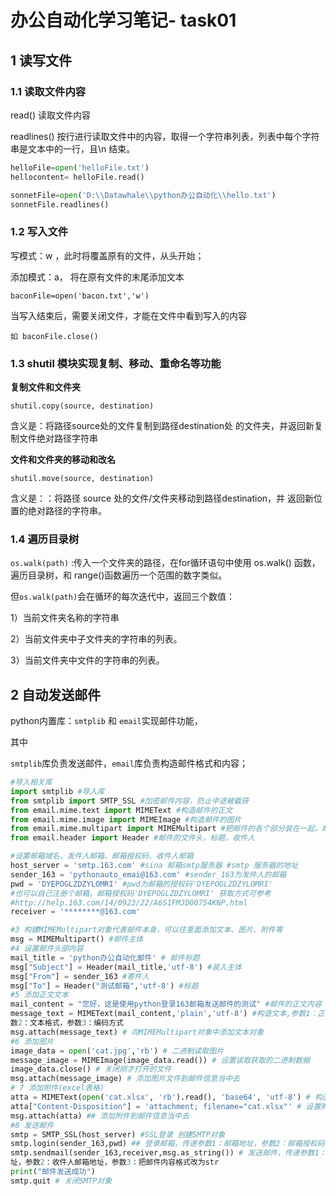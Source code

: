 # 办公自动化学习笔记- task01

## 1 读写文件

### 1.1 读取文件内容

read() 读取文件内容

readlines() 按行进行读取文件中的内容，取得一个字符串列表，列表中每个字符串是文本中的一行，且\n 结束。

```python
helloFile=open('helloFile.txt')
hellocontent= helloFile.read()

sonnetFile=open('D:\\Datawhale\\python办公自动化\\hello.txt')
sonnetFile.readlines()
```

### 1.2 写入文件

写模式：w ，此时将覆盖原有的文件，从头开始；

添加模式：a， 将在原有文件的末尾添加文本

`baconFile=open('bacon.txt','w')`

当写入结束后，需要关闭文件，才能在文件中看到写入的内容

`如 baconFile.close()`

### 1.3 shutil 模块实现复制、移动、重命名等功能

**复制文件和文件夹**

`shutil.copy(source, destination) `

含义是：将路径source处的文件复制到路径destination处 的文件夹，并返回新复制文件绝对路径字符串

**文件和文件夹的移动和改名**

`shutil.move(source, destination) `

含义是：：将路径 source 处的文件/文件夹移动到路径destination，并 返回新位置的绝对路径的字符串。

### 1.4 遍历目录树

`os.walk(path)` :传入一个文件夹的路径，在for循环语句中使用 os.walk() 函数，遍历目录树，和 range()函数遍历一个范围的数字类似。

但`os.walk(path)`会在循环的每次迭代中，返回三个数值：

 1）当前文件夹名称的字符串

 2）当前文件夹中子文件夹的字符串的列表。

 3）当前文件夹中文件的字符串的列表。



## 2 自动发送邮件

python内置库：`smtplib` 和 `email`实现邮件功能，

其中

`smtplib`库负责发送邮件，`email`库负责构造邮件格式和内容；

``````python
#导入相关库
import smtplib #导入库
from smtplib import SMTP_SSL #加密邮件内容，防止中途被截获
from email.mime.text import MIMEText #构造邮件的正文
from email.mime.image import MIMEImage #构造邮件的图片
from email.mime.multipart import MIMEMultipart #把邮件的各个部分装在一起，邮件的主体
from email.header import Header #邮件的文件头，标题，收件人

#设置邮箱域名、发件人邮箱、邮箱授权码、收件人邮箱
host_server = 'smtp.163.com' #sina 邮箱smtp服务器 #smtp 服务器的地址
sender_163 = 'pythonauto_emai@163.com' #sender_163为发件人的邮箱
pwd = 'DYEPOGLZDZYLOMRI' #pwd为邮箱的授权码'DYEPOGLZDZYLOMRI'
#也可以自己注册个邮箱，邮箱授权码'DYEPOGLZDZYLOMRI' 获取方式可参考
#http://help.163.com/14/0923/22/A6S1FMJD00754KNP.html
receiver = '********@163.com'

#3 构建MIMEMultipart对象代表邮件本身，可以往里面添加文本、图片、附件等
msg = MIMEMultipart() #邮件主体
#4 设置邮件头部内容
mail_title = 'python办公自动化邮件' # 邮件标题
msg["Subject"] = Header(mail_title,'utf-8') #装入主体
msg["From"] = sender_163 #寄件人
msg["To"] = Header("测试邮箱",'utf-8') #标题
#5 添加正文文本
mail_content = "您好，这是使用python登录163邮箱发送邮件的测试" #邮件的正文内容
message_text = MIMEText(mail_content,'plain','utf-8') #构造文本,参数1：正文内容，参
数2：文本格式，参数3：编码方式
msg.attach(message_text) # 向MIMEMultipart对象中添加文本对象
#6 添加图片
image_data = open('cat.jpg','rb') # 二进制读取图片
message_image = MIMEImage(image_data.read()) # 设置读取获取的二进制数据
image_data.close() # 关闭刚才打开的文件
msg.attach(message_image) # 添加图片文件到邮件信息当中去
# 7 添加附件(excel表格)
atta = MIMEText(open('cat.xlsx', 'rb').read(), 'base64', 'utf-8') # 构造附件
atta["Content-Disposition"] = 'attachment; filename="cat.xlsx"' # 设置附件信息
msg.attach(atta) ## 添加附件到邮件信息当中去
#8 发送邮件
smtp = SMTP_SSL(host_server) #SSL登录 创建SMTP对象
smtp.login(sender_163,pwd) ## 登录邮箱，传递参数1：邮箱地址，参数2：邮箱授权码
smtp.sendmail(sender_163,receiver,msg.as_string()) # 发送邮件，传递参数1：发件人邮箱地
址，参数2：收件人邮箱地址，参数3：把邮件内容格式改为str
print("邮件发送成功")
smtp.quit # 关闭SMTP对象
